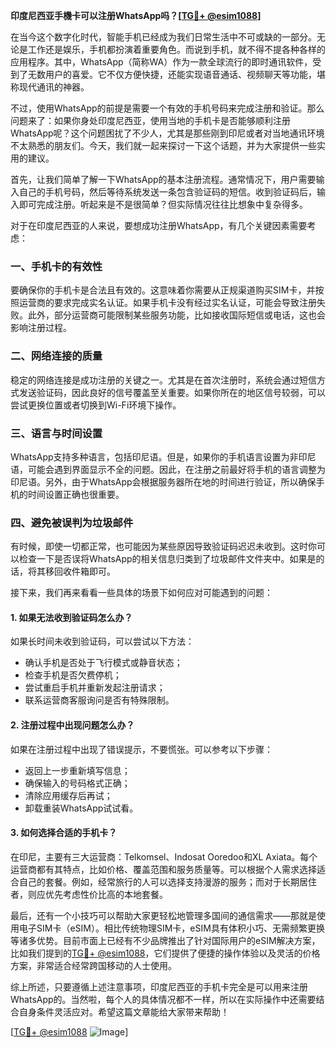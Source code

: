**印度尼西亚手機卡可以注册WhatsApp吗？[[TG💪+ @esim1088](https://t.me/s/esim1088)]**

在当今这个数字化时代，智能手机已经成为我们日常生活中不可或缺的一部分。无论是工作还是娱乐，手机都扮演着重要角色。而说到手机，就不得不提各种各样的应用程序。其中，WhatsApp（简称WA）作为一款全球流行的即时通讯软件，受到了无数用户的喜爱。它不仅方便快捷，还能实现语音通话、视频聊天等功能，堪称现代通讯的神器。

不过，使用WhatsApp的前提是需要一个有效的手机号码来完成注册和验证。那么问题来了：如果你身处印度尼西亚，使用当地的手机卡是否能够顺利注册WhatsApp呢？这个问题困扰了不少人，尤其是那些刚到印尼或者对当地通讯环境不太熟悉的朋友们。今天，我们就一起来探讨一下这个话题，并为大家提供一些实用的建议。

首先，让我们简单了解一下WhatsApp的基本注册流程。通常情况下，用户需要输入自己的手机号码，然后等待系统发送一条包含验证码的短信。收到验证码后，输入即可完成注册。听起来是不是很简单？但实际情况往往比想象中复杂得多。

对于在印度尼西亚的人来说，要想成功注册WhatsApp，有几个关键因素需要考虑：

### **一、手机卡的有效性**
要确保你的手机卡是合法且有效的。这意味着你需要从正规渠道购买SIM卡，并按照运营商的要求完成实名认证。如果手机卡没有经过实名认证，可能会导致注册失败。此外，部分运营商可能限制某些服务功能，比如接收国际短信或电话，这也会影响注册过程。

### **二、网络连接的质量**
稳定的网络连接是成功注册的关键之一。尤其是在首次注册时，系统会通过短信方式发送验证码，因此良好的信号覆盖至关重要。如果你所在的地区信号较弱，可以尝试更换位置或者切换到Wi-Fi环境下操作。

### **三、语言与时间设置**
WhatsApp支持多种语言，包括印尼语。但是，如果你的手机语言设置为非印尼语，可能会遇到界面显示不全的问题。因此，在注册之前最好将手机的语言调整为印尼语。另外，由于WhatsApp会根据服务器所在地的时间进行验证，所以确保手机的时间设置正确也很重要。

### **四、避免被误判为垃圾邮件**
有时候，即使一切都正常，也可能因为某些原因导致验证码迟迟未收到。这时你可以检查一下是否误将WhatsApp的相关信息归类到了垃圾邮件文件夹中。如果是的话，将其移回收件箱即可。

接下来，我们再来看看一些具体的场景下如何应对可能遇到的问题：

#### **1. 如果无法收到验证码怎么办？**
如果长时间未收到验证码，可以尝试以下方法：
- 确认手机是否处于飞行模式或静音状态；
- 检查手机是否欠费停机；
- 尝试重启手机并重新发起注册请求；
- 联系运营商客服询问是否有特殊限制。

#### **2. 注册过程中出现问题怎么办？**
如果在注册过程中出现了错误提示，不要慌张。可以参考以下步骤：
- 返回上一步重新填写信息；
- 确保输入的号码格式正确；
- 清除应用缓存后再试；
- 卸载重装WhatsApp试试看。

#### **3. 如何选择合适的手机卡？**
在印尼，主要有三大运营商：Telkomsel、Indosat Ooredoo和XL Axiata。每个运营商都有其特点，比如价格、覆盖范围和服务质量等。可以根据个人需求选择适合自己的套餐。例如，经常旅行的人可以选择支持漫游的服务；而对于长期居住者，则应优先考虑性价比高的本地套餐。

最后，还有一个小技巧可以帮助大家更轻松地管理多国间的通信需求——那就是使用电子SIM卡（eSIM）。相比传统物理SIM卡，eSIM具有体积小巧、无需频繁更换等诸多优势。目前市面上已经有不少品牌推出了针对国际用户的eSIM解决方案，比如我们提到的[TG💪+ @esim1088](https://t.me/s/esim1088)，它们提供了便捷的操作体验以及灵活的价格方案，非常适合经常跨国移动的人士使用。

综上所述，只要遵循上述注意事项，印度尼西亚的手机卡完全是可以用来注册WhatsApp的。当然啦，每个人的具体情况都不一样，所以在实际操作中还需要结合自身条件灵活应对。希望这篇文章能给大家带来帮助！

[[TG💪+ @esim1088](https://t.me/s/esim1088) ![Image](https://i.postimg.cc/4NQfJmqS/Snipaste-2025-05-13-00-14-12.png)]